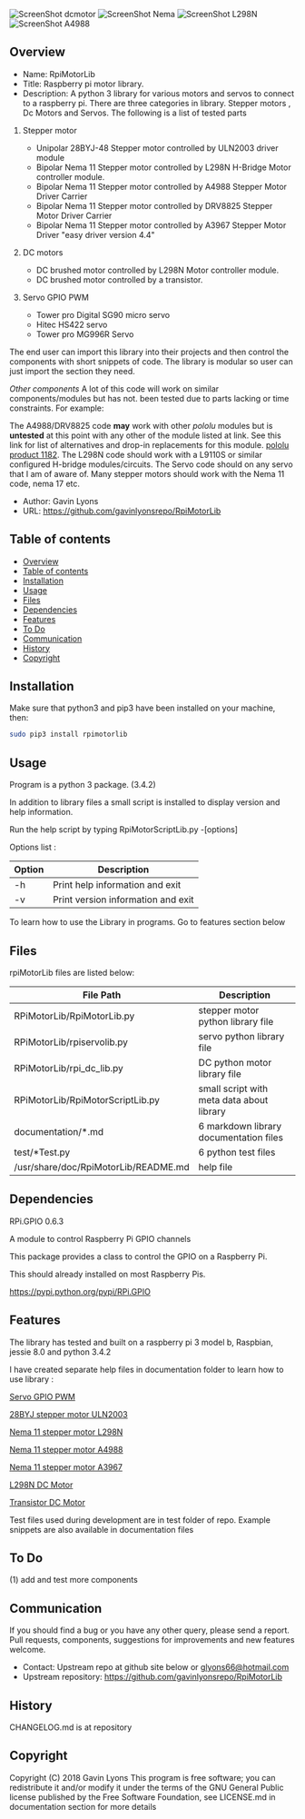 ![ScreenShot dcmotor](https://github.com/gavinlyonsrepo/RpiMotorLib/blob/master/screenshot/RF310T11400.jpg)
![ScreenShot Nema](https://github.com/gavinlyonsrepo/RpiMotorLib/blob/master/screenshot/nema11.jpg)
![ScreenShot L298N](https://github.com/gavinlyonsrepo/RpiMotorLib/blob/master/screenshot/L298N.jpg)
![ScreenShot A4988](https://github.com/gavinlyonsrepo/RpiMotorLib/blob/master/screenshot/A4988.jpg)

Overview
--------------------------------------------
* Name: RpiMotorLib
* Title: Raspberry pi motor library. 
* Description: A python 3 library for various motors and servos 
to connect to a raspberry pi.
There are three categories in library.
Stepper motors , Dc Motors and Servos. The following is a list of tested parts

1. Stepper motor
    * Unipolar 28BYJ-48 Stepper motor controlled by ULN2003 driver module
    * Bipolar Nema 11 Stepper motor controlled by L298N H-Bridge Motor controller module.
    * Bipolar Nema 11 Stepper motor controlled by A4988 Stepper Motor Driver Carrier 
    * Bipolar Nema 11 Stepper motor controlled by DRV8825 Stepper Motor Driver Carrier
    * Bipolar Nema 11 Stepper motor controlled by A3967 Stepper Motor Driver  "easy driver version 4.4" 
    
2. DC motors
    * DC brushed motor controlled by L298N Motor controller module.
    * DC brushed motor controlled by a transistor.

3. Servo GPIO PWM
    * Tower pro Digital SG90 micro servo 
    * Hitec HS422 servo
    * Tower pro MG996R Servo

The end user can import this library into their projects 
and then control the components with short snippets of code.
The library is modular so user can just import the section they need.

*Other components*
A lot of this code will work on similar components/modules but has not. 
been tested due to parts lacking or time constraints.
For example:

The A4988/DRV8825 code **may** work with other *pololu* modules but is **untested** at this point
with any other of the module listed at link.
See this link for list of alternatives and drop-in replacements for this module.
[pololu product 1182](https://www.pololu.com/product/1182).
The L298N code should work with a L9110S or similar configured H-bridge modules/circuits.
The Servo code should on any servo that I am of aware of.
Many stepper motors should work with the Nema 11 code, nema 17 etc.

* Author: Gavin Lyons
* URL: https://github.com/gavinlyonsrepo/RpiMotorLib

Table of contents
---------------------------

  * [Overview](#overview)
  * [Table of contents](#table-of-contents)
  * [Installation](#installation)
  * [Usage](#usage)
  * [Files](#files)
  * [Dependencies](#dependencies)
  * [Features](#features)
  * [To Do](#to-do)
  * [Communication](#communication)
  * [History](#history)
  * [Copyright](#copyright)

Installation
-----------------------------------------------

Make sure that python3 and pip3 have been installed on your machine, then: 

```sh
sudo pip3 install rpimotorlib
```

Usage
-------------------------------------------
Program is a python 3 package. (3.4.2) 

In addition to library files a small script is installed
to display version and help information.

Run the help script by typing 
RpiMotorScriptLib.py -[options]

Options list :

| Option          | Description     |
| --------------- | --------------- |
| -h  | Print help information and exit |
| -v  | Print version information and exit |

To learn how to use the Library in programs.
Go to features section below

Files
-----------------------------------------
rpiMotorLib files are listed below:

| File Path | Description |
| ------ | ------ |
| RPiMotorLib/RpiMotorLib.py |  stepper motor python library file |
| RPiMotorLib/rpiservolib.py | servo python library  file |
| RPiMotorLib/rpi_dc_lib.py  |    DC python motor library  file |
| RPiMotorLib/RpiMotorScriptLib.py | small script with meta data about library |
| documentation/*.md | 6 markdown library documentation files |
| test/*Test.py | 6 python test files |
| /usr/share/doc/RpiMotorLib/README.md | help file |

Dependencies
-----------

RPi.GPIO 0.6.3

A module to control Raspberry Pi GPIO channels

This package provides a class to control the GPIO on a Raspberry Pi.

This should already installed on most Raspberry Pis.

https://pypi.python.org/pypi/RPi.GPIO

Features
----------------------
The library has tested and built on a raspberry pi 3 model b, Raspbian, jessie 8.0 and python 3.4.2

I have created separate help files in documentation folder to learn how to use library :

[Servo GPIO PWM](Documentation/Servo_GPIO.md)

[28BYJ stepper motor ULN2003 ](Documentation/28BYJ.md)

[Nema 11 stepper motor L298N ](Documentation/Nema11L298N.md)

[Nema 11 stepper motor A4988 ](Documentation/Nema11A4988.md)

[Nema 11 stepper motor A3967](Documentation/Nema11A3967Easy.md)

[L298N DC Motor](Documentation/L298N_DC.md)

[Transistor DC Motor](Documentation/Transistor_DC.md)
    
Test files used during development are in test folder of repo.
Example snippets are also available in documentation files


To Do
-----------------------

(1) add and test more components


Communication
-----------------------
If you should find a bug or you have any other query, 
please send a report.
Pull requests, components, suggestions for improvements
and new features welcome.
* Contact: Upstream repo at github site below or glyons66@hotmail.com
* Upstream repository: https://github.com/gavinlyonsrepo/RpiMotorLib


History
------------------
CHANGELOG.md is at repository

Copyright
-------------
Copyright (C) 2018 Gavin Lyons 
This program is free software; you can redistribute it and/or modify
it under the terms of the GNU General Public license published by
the Free Software Foundation, see LICENSE.md in documentation section 
for more details
